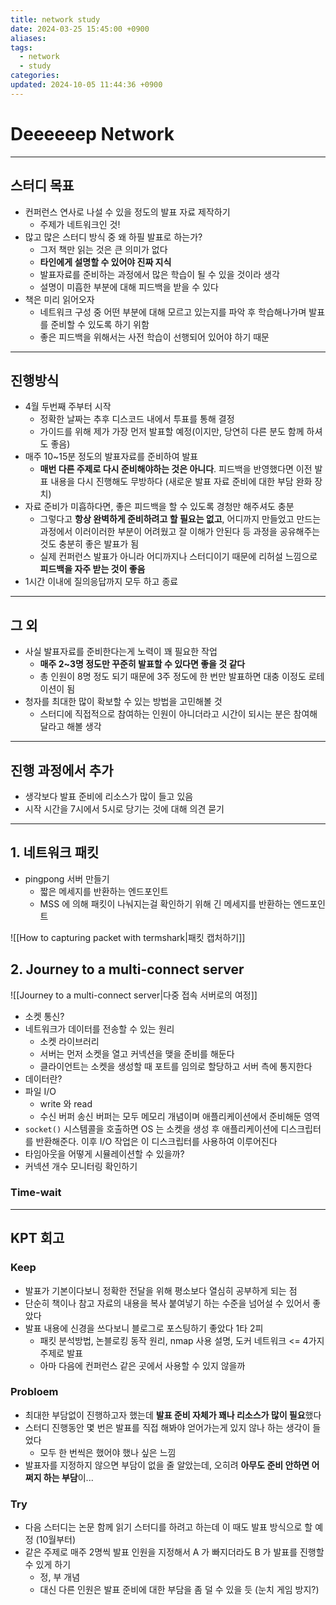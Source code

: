 ```yaml
---
title: network study
date: 2024-03-25 15:45:00 +0900
aliases: 
tags:
  - network
  - study
categories: 
updated: 2024-10-05 11:44:36 +0900
---
```


# Deeeeeep Network

---

## 스터디 목표

- 컨퍼런스 연사로 나설 수 있을 정도의 발표 자료 제작하기
    - 주제가 네트워크인 것!
- 많고 많은 스터디 방식 중 왜 하필 발표로 하는가?
    - 그저 책만 읽는 것은 큰 의미가 없다
    - **타인에게 설명할 수 있어야 진짜 지식**
    - 발표자료를 준비하는 과정에서 많은 학습이 될 수 있을 것이라 생각
    - 설명이 미흡한 부분에 대해 피드백을 받을 수 있다
- 책은 미리 읽어오자
    - 네트워크 구성 중 어떤 부분에 대해 모르고 있는지를 파악 후 학습해나가며 발표를 준비할 수 있도록 하기 위함
    - 좋은 피드백을 위해서는 사전 학습이 선행되어 있어야 하기 때문

---

## 진행방식

- 4월 두번째 주부터 시작
    - 정확한 날짜는 추후 디스코드 내에서 투표를 통해 결정
    - 가이드를 위해 제가 가장 먼저 발표할 예정(이지만, 당연히 다른 분도 함께 하셔도 좋음)
- 매주 10~15분 정도의 발표자료를 준비하여 발표
    - **매번 다른 주제로 다시 준비해야하는 것은 아니다**. 피드백을 반영했다면 이전 발표 내용을 다시 진행해도 무방하다 (새로운 발표 자료 준비에 대한 부담 완화 장치)
- 자료 준비가 미흡하다면, 좋은 피드백을 할 수 있도록 경청만 해주셔도 충분
    - 그렇다고 **항상 완벽하게 준비하려고 할 필요는 없고**, 어디까지 만들었고 만드는 과정에서 이러이러한 부분이 어려웠고 잘 이해가 안된다 등 과정을 공유해주는 것도 충분히 좋은 발표가 됨
    - 실제 컨퍼런스 발표가 아니라 어디까지나 스터디이기 때문에 리허설 느낌으로 **피드백을 자주 받는 것이 좋음**
- 1시간 이내에 질의응답까지 모두 하고 종료

---

## 그 외

- 사실 발표자료를 준비한다는게 노력이 꽤 필요한 작업
    - **매주 2~3명 정도만 꾸준히 발표할 수 있다면 좋을 것 같다**
    - 총 인원이 8명 정도 되기 때문에 3주 정도에 한 번만 발표하면 대충 이정도 로테이션이 됨
- 청자를 최대한 많이 확보할 수 있는 방법을 고민해볼 것
    - 스터디에 직접적으로 참여하는 인원이 아니더라고 시간이 되시는 분은 참여해달라고 해볼 생각

---

## 진행 과정에서 추가

- 생각보다 발표 준비에 리소스가 많이 들고 있음
- 시작 시간을 7시에서 5시로 당기는 것에 대해 의견 묻기

---

## 1. 네트워크 패킷

- pingpong 서버 만들기
    - 짧은 메세지를 반환하는 엔드포인트
    - MSS 에 의해 패킷이 나눠지는걸 확인하기 위해 긴 메세지를 반환하는 엔드포인트

![[How to capturing packet with termshark|패킷 캡처하기]]

## 2. Journey to a multi-connect server

![[Journey to a multi-connect server|다중 접속 서버로의 여정]]

- 소켓 통신?
- 네트워크가 데이터를 전송할 수 있는 원리
    - 소켓 라이브러리
    - 서버는 먼저 소켓을 열고 커넥션을 맺을 준비를 해둔다
    - 클라이언트는 소켓을 생성할 때 포트를 임의로 할당하고 서버 측에 통지한다
- 데이터란?
- 파일 I/O
    - write 와 read
    - 수신 버퍼 송신 버퍼는 모두 메모리 개념이며 애플리케이션에서 준비해둔 영역
- `socket()` 시스템콜을 호출하면 OS 는 소켓을 생성 후 애플리케이션에 디스크립터를 반환해준다. 이후 I/O 작업은 이 디스크립터를 사용하여 이루어진다
- 타임아웃을 어떻게 시뮬레이션할 수 있을까?
- 커넥션 개수 모니터링 확인하기

### Time-wait

---

## KPT 회고

### Keep

- 발표가 기본이다보니 정확한 전달을 위해 평소보다 열심히 공부하게 되는 점
- 단순히 책이나 참고 자료의 내용을 복사 붙여넣기 하는 수준을 넘어설 수 있어서 좋았다
- 발표 내용에 신경을 쓰다보니 블로그로 포스팅하기 좋았다 1타 2피
    - 패킷 분석방법, 논블로킹 동작 원리, nmap 사용 설명, 도커 네트워크 <= 4가지 주제로 발표
    - 아마 다음에 컨퍼런스 같은 곳에서 사용할 수 있지 않을까
    
### Probloem

- 최대한 부담없이 진행하고자 했는데 **발표 준비 자체가 꽤나 리소스가 많이 필요**했다
- 스터디 진행동안 몇 번은 발표를 직접 해봐야 얻어가는게 있지 않나 하는 생각이 들었다
    - 모두 한 번씩은 했어야 했나 싶은 느낌
- 발표자를 지정하지 않으면 부담이 없을 줄 알았는데, 오히려 **아무도 준비 안하면 어쩌지 하는 부담**이...

### Try

- 다음 스터디는 논문 함께 읽기 스터디를 하려고 하는데 이 때도 발표 방식으로 할 예정 (10월부터)
- 같은 주제로 매주 2명씩 발표 인원을 지정해서 A 가 빠지더라도 B 가 발표를 진행할 수 있게 하기
    - 정, 부 개념
    - 대신 다른 인원은 발표 준비에 대한 부담을 좀 덜 수 있을 듯 (눈치 게임 방지?)
